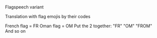 Flagspeech variant

Translation with flag emojis by their codes

French flag = FR
Oman flag = OM
Put the 2 together: "FR" "OM" "FROM"
And so on
